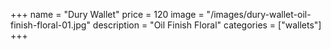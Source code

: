+++
name = "Dury Wallet"
price = 120
image = "/images/dury-wallet-oil-finish-floral-01.jpg"
description = "Oil Finish Floral"
categories = ["wallets"]
+++
